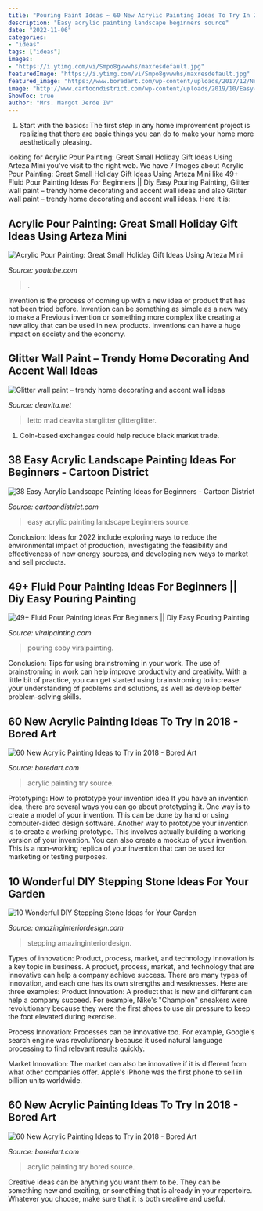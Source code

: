 ```yaml
---
title: "Pouring Paint Ideas ~ 60 New Acrylic Painting Ideas To Try In 2018"
description: "Easy acrylic painting landscape beginners source"
date: "2022-11-06"
categories:
- "ideas"
tags: ["ideas"]
images:
- "https://i.ytimg.com/vi/Smpo8gvwwhs/maxresdefault.jpg"
featuredImage: "https://i.ytimg.com/vi/Smpo8gvwwhs/maxresdefault.jpg"
featured_image: "https://www.boredart.com/wp-content/uploads/2017/12/New-Acrylic-Painting-Ideas-to-Try-26.jpg"
image: "http://www.cartoondistrict.com/wp-content/uploads/2019/10/Easy-Acrylic-Landscape-Painting-Ideas-for-Beginners-4.jpg"
ShowToc: true
author: "Mrs. Margot Jerde IV"
---
```



1. Start with the basics: The first step in any home improvement project is realizing that there are basic things you can do to make your home more aesthetically pleasing.

	

		
looking for Acrylic Pour Painting: Great Small Holiday Gift Ideas Using Arteza Mini you've visit to the right web. We have 7 Images about Acrylic Pour Painting: Great Small Holiday Gift Ideas Using Arteza Mini like 49+ Fluid Pour Painting Ideas For Beginners || Diy Easy Pouring Painting, Glitter wall paint – trendy home decorating and accent wall ideas and also Glitter wall paint – trendy home decorating and accent wall ideas. Here it is:
		
    
## Acrylic Pour Painting: Great Small Holiday Gift Ideas Using Arteza Mini

<img loading=lazy src="https://i.ytimg.com/vi/Smpo8gvwwhs/maxresdefault.jpg" onerror="this.onerror=null;this.src='https://tse4.mm.bing.net/th?id=OIP.aFhYP4abcKyLRB6x6d6aFAHaEK&amp;pid=15.1';" alt="Acrylic Pour Painting: Great Small Holiday Gift Ideas Using Arteza Mini">

_Source: youtube.com_

>. 

	

Invention is the process of coming up with a new idea or product that has not been tried before. Invention can be something as simple as a new way to make a Previous invention or something more complex like creating a new alloy that can be used in new products. Inventions can have a huge impact on society and the economy.

    
## Glitter Wall Paint – Trendy Home Decorating And Accent Wall Ideas

<img loading=lazy src="https://deavita.net/wp-content/uploads/2020/02/bathroom-design-in-white-and-silver.jpg" onerror="this.onerror=null;this.src='https://tse3.mm.bing.net/th?id=OIP.M_Qydll7LsQgULkTjyhmkAHaLH&amp;pid=15.1';" alt="Glitter wall paint – trendy home decorating and accent wall ideas">

_Source: deavita.net_

>letto mad deavita starglitter glitterglitter. 

	

1. Coin-based exchanges could help reduce black market trade.

    
## 38 Easy Acrylic Landscape Painting Ideas For Beginners - Cartoon District

<img loading=lazy src="http://www.cartoondistrict.com/wp-content/uploads/2019/10/Easy-Acrylic-Landscape-Painting-Ideas-for-Beginners-4.jpg" onerror="this.onerror=null;this.src='https://tse1.mm.bing.net/th?id=OIP.l38-gsqzS3S9tVhKAVrN4AHaLH&amp;pid=15.1';" alt="38 Easy Acrylic Landscape Painting Ideas for Beginners - Cartoon District">

_Source: cartoondistrict.com_

>easy acrylic painting landscape beginners source. 

	

Conclusion:
Ideas for 2022 include exploring ways to reduce the environmental impact of production, investigating the feasibility and effectiveness of new energy sources, and developing new ways to market and sell products.

    
## 49+ Fluid Pour Painting Ideas For Beginners || Diy Easy Pouring Painting

<img loading=lazy src="http://viralpainting.com/wp-content/uploads/2020/03/olga_soby_art_20200323_108-1024x1013.jpg" onerror="this.onerror=null;this.src='https://tse4.mm.bing.net/th?id=OIP.V13Ej3GFnlBx1FvDK2h1dQHaHU&amp;pid=15.1';" alt="49+ Fluid Pour Painting Ideas For Beginners || Diy Easy Pouring Painting">

_Source: viralpainting.com_

>pouring soby viralpainting. 

	

Conclusion: Tips for using brainstroming in your work.
The use of brainstroming in work can help improve productivity and creativity. With a little bit of practice, you can get started using brainstroming to increase your understanding of problems and solutions, as well as develop better problem-solving skills.

    
## 60 New Acrylic Painting Ideas To Try In 2018 - Bored Art

<img loading=lazy src="https://www.boredart.com/wp-content/uploads/2017/12/New-Acrylic-Painting-Ideas-to-Try-26.jpg" onerror="this.onerror=null;this.src='https://tse4.mm.bing.net/th?id=OIP.L7pPZuVMGa5E6OB8IdTwaQHaLt&amp;pid=15.1';" alt="60 New Acrylic Painting Ideas to Try in 2018 - Bored Art">

_Source: boredart.com_

>acrylic painting try source. 

	

Prototyping: How to prototype your invention idea
If you have an invention idea, there are several ways you can go about prototyping it. One way is to create a model of your invention. This can be done by hand or using computer-aided design software. Another way to prototype your invention is to create a working prototype. This involves actually building a working version of your invention. You can also create a mockup of your invention. This is a non-working replica of your invention that can be used for marketing or testing purposes.

    
## 10 Wonderful DIY Stepping Stone Ideas For Your Garden

<img loading=lazy src="https://www.amazinginteriordesign.com/wp-content/uploads/2017/10/Wonderful-DIY-Stepping-Stone-Ideas-for-Your-Garden-3.jpg" onerror="this.onerror=null;this.src='https://tse4.mm.bing.net/th?id=OIP.L0iDEJrYzG-chXOdUi2EgwHaRF&amp;pid=15.1';" alt="10 Wonderful DIY Stepping Stone Ideas for Your Garden">

_Source: amazinginteriordesign.com_

>stepping amazinginteriordesign. 

	

Types of innovation: Product, process, market, and technology
Innovation is a key topic in business. A product, process, market, and technology that are innovative can help a company achieve success. There are many types of innovation, and each one has its own strengths and weaknesses. Here are three examples: 
Product Innovation: A product that is new and different can help a company succeed. For example, Nike's "Champion" sneakers were revolutionary because they were the first shoes to use air pressure to keep the foot elevated during exercise.

Process Innovation: Processes can be innovative too. For example, Google's search engine was revolutionary because it used natural language processing to find relevant results quickly.

Market Innovation: The market can also be innovative if it is different from what other companies offer. Apple's iPhone was the first phone to sell in billion units worldwide.

    
## 60 New Acrylic Painting Ideas To Try In 2018 - Bored Art

<img loading=lazy src="https://www.boredart.com/wp-content/uploads/2017/12/New-Acrylic-Painting-Ideas-to-Try-31.jpg" onerror="this.onerror=null;this.src='https://tse4.mm.bing.net/th?id=OIP.R_cMhB4ulpHqM1-R8U6oOQHaJ4&amp;pid=15.1';" alt="60 New Acrylic Painting Ideas to Try in 2018 - Bored Art">

_Source: boredart.com_

>acrylic painting try bored source. 

	

Creative ideas can be anything you want them to be. They can be something new and exciting, or something that is already in your repertoire. Whatever you choose, make sure that it is both creative and useful.

